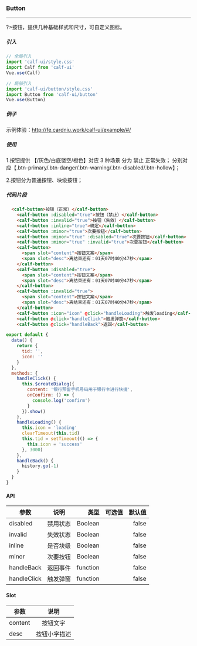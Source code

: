 ### Button

---

?>按钮，提供几种基础样式和尺寸，可自定义图标。

##### 引入

```javascript
// 全局引入
import 'calf-ui/style.css'
import Calf from 'calf-ui'
Vue.use(Calf)

// 局部引入
import 'calf-ui/button/style.css'
import Button from 'calf-ui/button'
Vue.use(Button)
```

##### 例子

示例体验：http://fe.cardniu.work/calf-ui/example/#/

##### 使用

1.按钮提供 【/灰色/白底镂空/橙色】对应 3 种场景 分为 禁止 正常失效；
分别对应【.btn-primary/.btn-danger/.btn-warning/.btn-disabled/.btn-hollow】；

2.按钮分为普通按钮、块级按钮；

##### 代码片段

```html
  <calf-button>按钮（正常）</calf-button>
    <calf-button :disabled="true">按钮（禁止）</calf-button>
    <calf-button :invalid="true">按钮（失效）</calf-button>
    <calf-button :inline="true">确定</calf-button>
    <calf-button :minor="true">次要按钮</calf-button>
    <calf-button :minor="true" :disabled="true">次要按钮</calf-button>
    <calf-button :minor="true" :invalid="true">次要按钮</calf-button>
    <calf-button>
      <span slot="content">按钮文案</span>
      <span slot="desc">离结束还有：01天07时40分47秒</span>
    </calf-button>
    <calf-button :disabled="true">
      <span slot="content">按钮文案</span>
      <span slot="desc">离结束还有：01天07时40分47秒</span>
    </calf-button>
    <calf-button :invalid="true">
      <span slot="content">按钮文案</span>
      <span slot="desc">离结束还有：01天07时40分47秒</span>
    </calf-button>
    <calf-button :icon="icon" @click="handleLoading">触发loading</calf-button>
    <calf-button @click="handleClick">触发弹窗</calf-button>
    <calf-button @click="handleBack">返回</calf-button>
```

```javascript
export default {
  data() {
    return {
      tid: '',
      icon: ''
    }
  },
  methods: {
    handleClick() {
      this.$createDialog({
        content: '银行预留手机号码用于银行卡进行快捷',
        onConfirm: () => {
          console.log('confirm')
        }
      }).show()
    },
    handleLoading() {
      this.icon = 'loading'
      clearTimeout(this.tid)
      this.tid = setTimeout(() => {
        this.icon = 'success'
      }, 3000)
    },
    handleBack() {
      history.go(-1)
    }
  }
}
```

#### API

| 参数        |   说明   |     类型 | 可选值 | 默认值 |
| ----------- | :------: | -------: | -----: | -----: |
| disabled    | 禁用状态 |  Boolean |        |  false |
| invalid     | 失效状态 |  Boolean |        |  false |
| inline      | 是否块级 |  Boolean |        |  false |
| minor       | 次要按钮 |  Boolean |        |  false |
| handleBack  | 返回事件 | function |        |  false |
| handleClick | 触发弹窗 | function |        |  false |

#### Slot

| 参数    |     说明     |
| ------- | :----------: |
| content |   按钮文字   |
| desc    | 按钮小字描述 |
